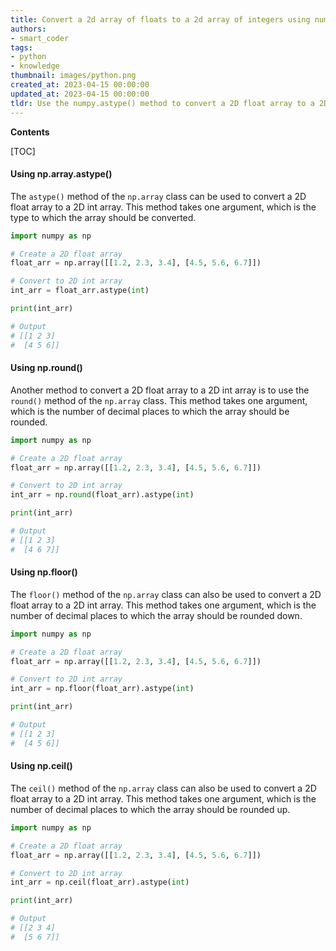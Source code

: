 ```yaml
---
title: Convert a 2d array of floats to a 2d array of integers using numpy
authors:
- smart_coder
tags:
- python
- knowledge
thumbnail: images/python.png
created_at: 2023-04-15 00:00:00
updated_at: 2023-04-15 00:00:00
tldr: Use the numpy.astype() method to convert a 2D float array to a 2D int array in NumPy.
---
```


**Contents**

[TOC]

#### Using np.array.astype()

The `astype()` method of the `np.array` class can be used to convert a 2D float array to a 2D int array. This method takes one argument, which is the type to which the array should be converted.

```python
import numpy as np

# Create a 2D float array
float_arr = np.array([[1.2, 2.3, 3.4], [4.5, 5.6, 6.7]])

# Convert to 2D int array
int_arr = float_arr.astype(int)

print(int_arr)

# Output
# [[1 2 3]
#  [4 5 6]]
```

#### Using np.round()

Another method to convert a 2D float array to a 2D int array is to use the `round()` method of the `np.array` class. This method takes one argument, which is the number of decimal places to which the array should be rounded.

```python
import numpy as np

# Create a 2D float array
float_arr = np.array([[1.2, 2.3, 3.4], [4.5, 5.6, 6.7]])

# Convert to 2D int array
int_arr = np.round(float_arr).astype(int)

print(int_arr)

# Output
# [[1 2 3]
#  [4 6 7]]
```

#### Using np.floor()

The `floor()` method of the `np.array` class can also be used to convert a 2D float array to a 2D int array. This method takes one argument, which is the number of decimal places to which the array should be rounded down.

```python
import numpy as np

# Create a 2D float array
float_arr = np.array([[1.2, 2.3, 3.4], [4.5, 5.6, 6.7]])

# Convert to 2D int array
int_arr = np.floor(float_arr).astype(int)

print(int_arr)

# Output
# [[1 2 3]
#  [4 5 6]]
```

#### Using np.ceil()

The `ceil()` method of the `np.array` class can also be used to convert a 2D float array to a 2D int array. This method takes one argument, which is the number of decimal places to which the array should be rounded up.

```python
import numpy as np

# Create a 2D float array
float_arr = np.array([[1.2, 2.3, 3.4], [4.5, 5.6, 6.7]])

# Convert to 2D int array
int_arr = np.ceil(float_arr).astype(int)

print(int_arr)

# Output
# [[2 3 4]
#  [5 6 7]]
```
